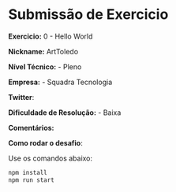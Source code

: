 # Submissão de Exercicio

**Exercicio:** 0 - Hello World

**Nickname:** ArtToledo

**Nível Técnico:** - Pleno

**Empresa:** - Squadra Tecnologia

**Twitter**:

**Dificuldade de Resolução:** - Baixa

**Comentários:** 

**Como rodar o desafio**: 

Use os comandos abaixo: 
```bash
npm install
npm run start
```
